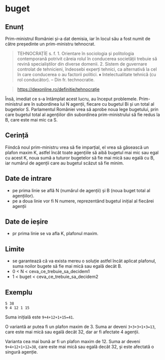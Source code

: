 # buget

## Enunț

Prim-ministrul României și-a dat demisia, iar în locul său a fost numit de către președinte un prim-ministru tehnocrat.

> TEHNOCRAȚÍE s. f. 1. Orientare în sociologia și politologia contemporană potrivit căreia rolul în conducerea societății trebuie să revină specialiștilor din diverse domenii. 2. Sistem de guvernare controlat de tehnicieni, îndeosebi experți tehnici, ca alternativă la cel în care conducerea o au factorii politici. ♦ Intelectualitate tehnică (cu rol conducător). – Din fr. technocratie. 

> https://dexonline.ro/definitie/tehnocrație

Însă, imediat ce s-a întâmplat acest lucru, au început problemele. Prim-ministrul are în subordinea lui N agenții, fiecare cu bugetul Bi și un total al bugetelor S. Parlamentul României vrea să aprobe noua lege bugetului, prin care bugetul total al agențiilor din subordinea prim-ministrului să fie redus la B, care este mai mic ca S. 

## Cerință

Fiindcă noul prim-ministru vrea să fie imparțial, el vrea să găsească un plafon maxim K, astfel încât toate agențiile să aibă bugetul mai mic sau egal cu acest K, noua sumă a tuturor bugetelor să fie mai mică sau egală cu B, iar numărul de agenții care au bugetul scăzut să fie minim.

## Date de intrare

* pe prima linie se află N (numărul de agenții) și B (noua buget total al agențiilor).
* pe a doua linie vor fi N numere, reprezentând bugetul inițial al fiecărei agenții

## Date de ieșire

* pr prima linie se va afla K, plafonul maxim.

## Limite
* se garantează că va exista mereu o soluție astfel încât aplicat plafonul, suma noilor bugete să fie mai mică sau egală decât B.
* 0 < N < ceva_ce_trebuie_sa_decidem1
* 1 < buget < ceva_ce_trebuie_sa_decidem2

## Exemplu

```
5 38
9 4 12 1 15
```

Suma inițială este `9+4+12+1+15=41`. 

O variantă ar putea fi un plafon maxim de 3. Suma ar deveni `3+3+3+1+3=13`, care este mai mică sau egală decât 32, dar ar fi afectate 4 agenții.

Varianta cea mai bună ar fi un plafon maxim de 12. Suma ar deveni `9+4+12+1+12=38`, care este mai mică sau egală decât 32, și este afectată o singură agenție.
